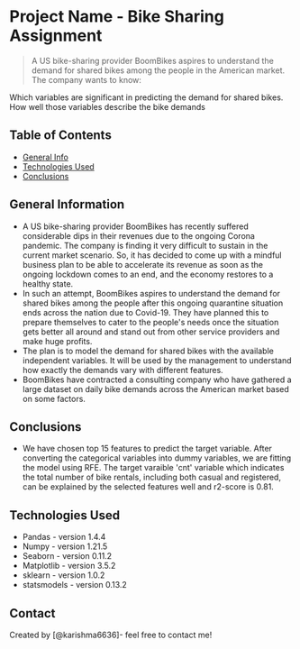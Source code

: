 # Project Name - Bike Sharing Assignment
> A US bike-sharing provider BoomBikes  aspires to understand the demand for shared bikes among the people  in the American market. The company wants to know:

Which variables are significant in predicting the demand for shared bikes.
How well those variables describe the bike demands


## Table of Contents
* [General Info](#general-information)
* [Technologies Used](#technologies-used)
* [Conclusions](#conclusions)



## General Information
- A US bike-sharing provider BoomBikes has recently suffered considerable dips in their revenues due to the ongoing Corona pandemic. The company is finding it very difficult to sustain in the current market scenario. So, it has decided to come up with a mindful business plan to be able to accelerate its revenue as soon as the ongoing lockdown comes to an end, and the economy restores to a healthy state. 
- In such an attempt, BoomBikes aspires to understand the demand for shared bikes among the people after this ongoing quarantine situation ends across the nation due to Covid-19. They have planned this to prepare themselves to cater to the people's needs once the situation gets better all around and stand out from other service providers and make huge profits.
- The plan is to model the demand for shared bikes with the available independent variables. It will be used by the management to understand how exactly the demands vary with different features.
- BoomBikes have contracted a consulting company who have gathered a large dataset on daily bike demands across the American market based on some factors. 


## Conclusions
- We have chosen top 15 features to predict the target variable. After converting the categorical variables into dummy variables, we are fitting the model using RFE. The target varaible 'cnt' variable which indicates the total number of bike rentals, including both casual and registered, can be explained by the selected features well and r2-score is 0.81.


## Technologies Used
- Pandas     - version 1.4.4
- Numpy      - version 1.21.5
- Seaborn    - version 0.11.2
- Matplotlib - version 3.5.2
- sklearn - version 1.0.2
- statsmodels - version 0.13.2





## Contact
Created by [@karishma6636]- feel free to contact me!